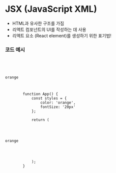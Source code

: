 # JSX (JavaScript XML)
- HTML과 유사한 구조를 가짐
- 리액트 컴포넌트의 UI를 작성하는 데 사용
- 리액트 요소 (React element)를 생성하기 위한 표기법!

### 코드 예시
<pre>
    <code>
        <!-- html로 작성하면?
        p style="color: orange; font-size: 20px;">orange</p> -->
        <p style={{color: 'orange', fontSize: '20px'}}>orange</p>

        function App() {
            const styles = {
                color: 'orange',
                fontSize: '20px'
            };

            return (
                <div className="App">
                <p style={styles}>orange</p>
                </div>
            );
        }
    </code>
</pre>